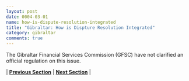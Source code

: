 ```yaml
---
layout: post
date: 0004-03-01
name: how-is-dispute-resolution-integrated
title: "Gibraltar: How is Dispture Resolution Integrated"
category: gibraltar
comments: true
---
```



The Gibraltar Financial Services Commission (GFSC) have not clarified an official regulation on this issue.


| **[Previous Section](https://neo-project.github.io/global-blockchain-compliance-hub//gibraltar/gibraltar-smart-contracts.html)** | **[Next Section]( https://neo-project.github.io/global-blockchain-compliance-hub//gibraltar/gibraltar-nullify-smart-contracts.html)** |
